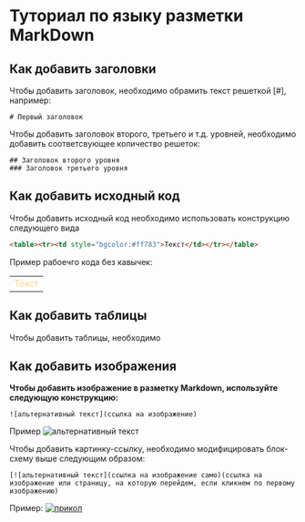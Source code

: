# Туториал по языку разметки MarkDown

## Как добавить заголовки
Чтобы добавить заголовок, необходимо обрамить текст решеткой [#], например:
```
# Первый заголовок
```
Чтобы добавить заголовок второго, третьего и т.д. уровней, необходимо добавить соответсвующее количество решеток:
```
## Заголовок второго уровня
### Заголовок третьего уровня
```

## Как добавить исходный код

Чтобы добавить исходный код необходимо использовать конструкцию следующего вида
```html
<table><tr><td style="bgcolor:#ff783">Текст</td></tr></table>
````
Пример рабоечго кода без кавычек:
<table><tr><td style="color:#FFD783">Текст</td></tr></table>

## Как добавить таблицы

Чтобы добавить таблицы, необходимо

## Как добавить изображения

**Чтобы добавить изображение в разметку Markdown, используйте следующую конструкцию:**
```
![альтернативный текст](ссылка на изображение)
```
Пример
![альтернативный текст](https://wotexpress.info/userfiles/news/large/3370_zagruzochnye-ekrany-hd-kart-wo.jpg)

Чтобы добавить картинку-ссылку, необходимо модифицировать блок-схему выше следующим образом:

```
[![альтернативный текст](ссылка на изображение само)(ссылка на изображение или страницу, на которую перейдем, если кликнем по первому изображению)
```
Пример:
[![прикол](https://sun9-38.userapi.com/c840123/v840123041/5a86d/y7p63AiaxGw.jpg)](https://www.youtube.com/watch?v=dQw4w9WgXcQ)